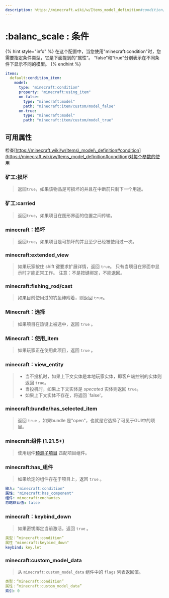 ```yaml
---
description: https://minecraft.wiki/w/Items_model_definition#condition。
---
```


# :balanc_scale : 条件

{% hint style="info" %}
在这个配置中，当您使用"minecraft:condition"时，您需要指定条件类型，它是下面提到的“属性”。 “false”和“true”分别表示在不同条件下显示不同的模型。
{% endhint %}

```yaml
items:
  default:condition_item:
    model:
      type: "minecraft:condition"
      property: "minecraft:using_item"
      on-false:
        type: "minecraft:model"
        path: "minecraft:item/custom/model_false"
      on-true:
        type: "minecraft:model"
        path: "minecraft:item/custom/model_true"
```

## 可用属性

检查[https://minecraft.wiki/w/Items\_model\_definition#condition](https://minecraft.wiki/w/Items_model_definition#condition)对每个参数的使用

### 矿工:损坏

> 返回`true`，如果该物品是可损坏的并且在中断前只剩下一个用途。

### 矿工:carried

> 返回`true`，如果项目在图形界面的位置之间传输。

### minecraft：**损坏**

> 返回`true`，如果项目是可损坏的并且至少已经被使用过一次。

### minecraft:**extended\_view**

> 如果玩家按住 shift 键要求扩展详情，返回 `true`。 只有当项目在界面中显示时才能正常工作。 注意：不是按键绑定，不能退回。

### minecraft:**fishing\_rod/cast**

> 如果目前使用过的钓鱼棒附着，则返回 `true`。

### Minecraft：**选择**

> 如果项目在热键上被选中，返回 `true` 。

### Minecraft：**使用\_item**

> 如果玩家正在使用此项目，返回 `true` 。

### minecraft：**view\_entity**

> - 当不投机时，如果上下文实体是本地玩家实体，即客户端控制的实体则返回 `true`。
> - 当投机时，如果上下文实体是 _specated_ 实体则返回 `true`。
> - 如果上下文实体不存在，将返回 \`false'。

### minecraft:**bundle/has\_selected\_item**

> 返回 `true` ，如果bundle 是"open"，也就是它选择了可见于GUI中的项目。

### minecraft:**组件 (1.21.5+)**

> 使用组件[预测子项目](https://minecraft.wiki/w/Item_sub-predicate) 匹配项目组件。

### minecraft:has\_**组件**

> 如果给定的组件存在于项目上，返回 `true` 。

```yaml
输入: "minecraft:condition"
属性: "minecraft:has_component"
组件: minecraft:enchantes
忽略默认值: false
```

### minecraft：**keybind\_down**

> 如果密钥绑定当前激活，返回 `true` 。

```yaml
类型：“minecraft:condition”
属性 "minecraft:keybind_down"
keybind: key.let
```

### minecraft:**custom\_model\_data**

> 从 `minecraft:custom_model_data` 组件中的 `flags` 列表返回值。

```yaml
类型：“minecraft:condition”
属性：“minecraft:custom_model_data”
索引: 0
```
